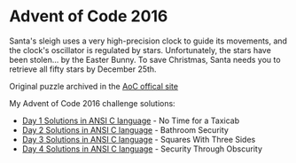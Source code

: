 # Advent of Code 2016

Santa's sleigh uses a very high-precision clock to guide its movements, and the clock's oscillator is regulated by stars. Unfortunately, the stars have been stolen... by the Easter Bunny. To save Christmas, Santa needs you to retrieve all fifty stars by December 25th.

Original puzzle archived in the [AoC offical site](https://adventofcode.com/2016)

My Advent of Code 2016 challenge solutions:

* [Day 1 Solutions in ANSI C language](https://github.com/strahlistvan/adventofcode/tree/master/adventofcode2016/day1) - No Time for a Taxicab
* [Day 2 Solutions in ANSI C language](https://github.com/strahlistvan/adventofcode/tree/master/adventofcode2016/day2) - Bathroom Security
* [Day 3 Solutions in ANSI C language](https://github.com/strahlistvan/adventofcode/tree/master/adventofcode2016/day3) - Squares With Three Sides
* [Day 4 Solutions in ANSI C language](https://github.com/strahlistvan/adventofcode/tree/master/adventofcode2016/day4) - Security Through Obscurity


